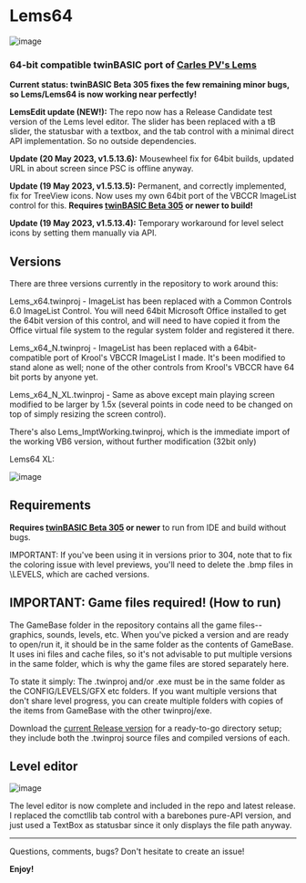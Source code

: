 # Lems64

![image](https://github.com/fafalone/Lems64/assets/7834493/c3a9cc6e-5c75-489a-97a8-70c10d4890c3)

### 64-bit compatible twinBASIC port of [Carles PV's Lems](https://github.com/Planet-Source-Code/carles-p-v-a-classic-one-and-sequel__1-61601)

**Current status: twinBASIC Beta 305 fixes the few remaining minor bugs, so Lems/Lems64 is now working near perfectly!**

**LemsEdit update (NEW!):** The repo now has a Release Candidate test version of the Lems level editor. The slider has been replaced with a tB slider, the statusbar with a textbox, and the tab control with a minimal direct API implementation. So no outside dependencies.

**Update (20 May 2023, v1.5.13.6):** Mousewheel fix for 64bit builds, updated URL in about screen since PSC is offline anyway.

**Update (19 May 2023, v1.5.13.5):** Permanent, and correctly implemented, fix for TreeView icons. Now uses my own 64bit port of the VBCCR ImageList control for this. **Requires [twinBASIC Beta 305](https://github.com/twinbasic/twinbasic/releases) or newer to build!**

**Update (19 May 2023, v1.5.13.4):** Temporary workaround for level select icons by setting them manually via API.


## Versions
There are three versions currently in the repository to work around this:

Lems_x64.twinproj - ImageList has been replaced with a Common Controls 6.0 ImageList Control. You will need 64bit Microsoft Office installed to get the 64bit version of this control, and will need to have copied it from the Office virtual file system to the regular system folder and registered it there. 

Lems_x64_N.twinproj - ImageList has been replaced with a 64bit-compatible port of Krool's VBCCR ImageList I made. It's been modified to stand alone as well; none of the other controls from Krool's VBCCR have 64 bit ports by anyone yet.

Lems_x64_N_XL.twinproj - Same as above except main playing screen modified to be larger by 1.5x (several points in code need to be changed on top of simply resizing the screen control).

There's also Lems_ImptWorking.twinproj, which is the immediate import of the working VB6 version, without further modification (32bit only)

Lems64 XL:

![image](https://github.com/fafalone/Lems64/assets/7834493/f5570f16-3412-4a25-a50a-fd9eec87845b)

## Requirements

**Requires [twinBASIC Beta 305](https://github.com/twinbasic/twinbasic/releases) or newer** to run from IDE and build without bugs.

IMPORTANT: If you've been using it in versions prior to 304, note that to fix the coloring issue with level previews, you'll need to delete the .bmp files in \LEVELS, which are cached versions.

## IMPORTANT: Game files required! (How to run)

The GameBase folder in the repository contains all the game files-- graphics, sounds, levels, etc. When you've picked a version and are ready to open/run it, it should be in the same folder as the contents of GameBase. It uses ini files and cache files, so it's not advisable to put multiple versions in the same folder, which is why the game files are stored separately here. 

To state it simply: The .twinproj and/or .exe must be in the same folder as the CONFIG/LEVELS/GFX etc folders. If you want multiple versions that don't share level progress, you can create multiple folders with copies of the items from GameBase with the other twinproj/exe.

Download the [current Release version](https://github.com/fafalone/Lems64/releases) for a ready-to-go directory setup; they include both the .twinproj source files and compiled versions of each.

## Level editor

![image](https://github.com/fafalone/Lems64/assets/7834493/bd772b92-cf68-40f8-a321-2fd2c78a2ea7)


The level editor is now complete and included in the repo and latest release. I replaced the comctllib tab control with a barebones pure-API version, and just used a TextBox as statusbar since it only displays the file path anyway. 

---

Questions, comments, bugs? Don't hesitate to create an issue!

**Enjoy!**


